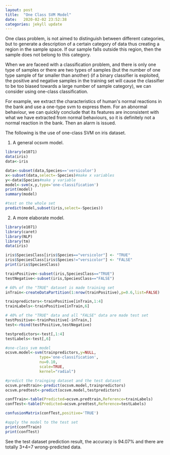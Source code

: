```yaml
---
layout: post
title:  "One Class SVM Model"
date:   2020-02-02 23:52:38
categories: jekyll update
---
```


One class problem, is not aimed to distinguish between different categories, but to generate a description of a certain category of data thus creating a region in the sample space. If our sample falls outside this region, then the sample does not belong to this category.

When we are faceed with a classification problem, and there is only one type of samples or there are two types of samples (but the number of one type sample of far smaller than another) (if a binary classifier is exploited, the positive and negative samples in the training set will cause the classifier to be too biased towards a large number of sample category), we can consider using one-class classification.

For example, we extract the characteristics of human's normal reactions in the bank and use a one-type svm to express them. For an abnormal behaviour, we can quickly conclude that its features are inconsistent with what we have extracted from normal behaviours, so it is definitely not a normal reaction in the bank. Then an alarm is issued. 

The following is the use of one-class SVM on iris dataset.

1. A general ocsvm model.
```r
library(e1071)
data(iris)
data<-iris
```
```r
data<-subset(data,Species=='versicolor')
x<-subset(data,select=-Species)#make x variables
y<-data$Species#make y variable
model<-svm(x,y,type='one-classification')
print(model)
summary(model)
```
```r
#test on the whole set
predict(model,subset(iris,select=-Species))
```

2. A more elaborate model.
```r
library(e1071)
library(caret)
library(NLP)
library(tm)
data(iris)
```
```r
iris$SpeciesClass[iris$Species=="versicolor"] <- "TRUE"
iris$SpeciesClass[iris$Species!="versicolor"] <- "FALSE"
print(iris$SpeciesClass)
```
```r
trainPositive<-subset(iris,SpeciesClass=="TRUE")
testNegative<-subset(iris,SpeciesClass=="FALSE")

# 60% of the "TRUE" dataset is made training set
inTrain<-createDataPartition(1:nrow(trainPositive),p=0.6,list=FALSE)

trainpredictors<-trainPositive[inTrain,1:4]
trainLabels<-trainPositive[inTrain,6]
```
```r
# 40% of the "TRUE" data and all "FALSE" data are made test set
testPositive<-trainPositive[-inTrain,]
test<-rbind(testPositive,testNegative)

testpredictors<-test[,1:4]
testLabels<-test[,6]
```
```r
#one-class svm model
ocsvm.model<-svm(trainpredictors,y=NULL,
               type='one-classification',
               nu=0.10,
               scale=TRUE,
               kernel="radial")

#predict the trainging dataset and the test dataset
ocsvm.predtrain<-predict(ocsvm.model,trainpredictors)
ocsvm.predtest<-predict(ocsvm.model,testpredictors)

confTrain<-table(Predicted=ocsvm.predtrain,Reference=trainLabels)
confTest<-table(Predicted=ocsvm.predtest,Reference=testLabels)

confusionMatrix(confTest,positive='TRUE')
```
```r
#apply the model to the test set
print(confTrain)
print(confTest)
```
See the test dataset prediction result, the accuracy is 94.07% and there are totally 3+4=7 wrong-predicted data. 